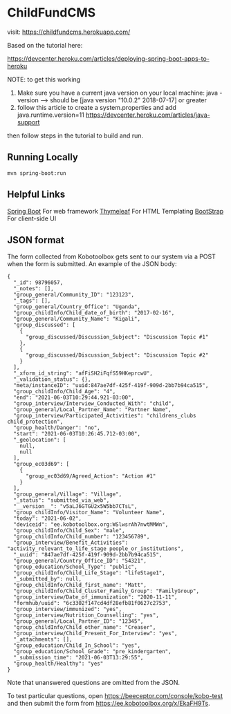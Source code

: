 # ChildFundCMS

visit: https://childfundcms.herokuapp.com/

Based on the tutorial here: 

https://devcenter.heroku.com/articles/deploying-spring-boot-apps-to-heroku

NOTE: to get this working 
1.  Make sure you have a current java version on your local machine:
java -version  --> should be [java version "10.0.2" 2018-07-17] or greater
2.  follow this article to create a system.properties and add java.runtime.version=11
https://devcenter.heroku.com/articles/java-support

then follow steps in the tutorial to build and run. 

## Running Locally

```
mvn spring-boot:run
```

## Helpful Links

[Spring Boot](https://spring.io/projects/spring-boot#overview) For web framework
[Thymeleaf](https://www.thymeleaf.org/documentation.html) For HTML Templating
[BootStrap](https://getbootstrap.com/docs/5.0) For client-side UI

## JSON format

The form collected from Kobotoolbox gets sent to our system via a POST when the form is submitted. An example of the JSON body:

```
{
  "_id": 98796057,
  "_notes": [],
  "group_general/Community_ID": "123123",
  "_tags": [],
  "group_general/Country_Office": "Uganda",
  "group_childInfo/Child_date_of_birth": "2017-02-16",
  "group_general/Community_Name": "Kigali",
  "group_discussed": [
    {
      "group_discussed/Discussion_Subject": "Discussion Topic #1"
    },
    {
      "group_discussed/Discussion_Subject": "Discussion Topic #2"
    }
  ],
  "_xform_id_string": "afFiSH2iFqfS59HKeprcwU",
  "_validation_status": {},
  "meta/instanceID": "uuid:847ae7df-425f-419f-909d-2bb7b94ca515",
  "group_childInfo/Child_Age": "4",
  "end": "2021-06-03T10:29:44.921-03:00",
  "group_interview/Interview_Conducted_With": "child",
  "group_general/Local_Partner_Name": "Partner Name",
  "group_interview/Participated_Activities": "childrens_clubs child_protection",
  "group_health/Danger": "no",
  "start": "2021-06-03T10:26:45.712-03:00",
  "_geolocation": [
    null,
    null
  ],
  "group_ec03d69": [
    {
      "group_ec03d69/Agreed_Action": "Action #1"
    }
  ],
  "group_general/Village": "Village",
  "_status": "submitted_via_web",
  "__version__": "v5aLJ6GTGU2x5W5bb7CTsL",
  "group_childInfo/Visitor_Name": "Volunteer Name",
  "today": "2021-06-02",
  "deviceid": "ee.kobotoolbox.org:WSlwsrAh7nwtMMWn",
  "group_childInfo/Child_Sex": "male",
  "group_childInfo/Child_number": "123456789",
  "group_interview/Benefit_Activities": "activity_relevant_to_life_stage people_or_institutions",
  "_uuid": "847ae7df-425f-419f-909d-2bb7b94ca515",
  "group_general/Country_Office_ID": "54321",
  "group_education/School_Type": "public",
  "group_childInfo/Child_Life_Stage": "lifeStage1",
  "_submitted_by": null,
  "group_childInfo/Child_first_name": "Matt",
  "group_childInfo/Child_Cluster_Family_Group": "FamilyGroup",
  "group_interview/Date_of_immunization": "2020-11-11",
  "formhub/uuid": "6c3302f147cd4df28efb81f0627c2753",
  "group_interview/immunized": "yes",
  "group_interview/Nutrition_Counselling": "yes",
  "group_general/Local_Partner_ID": "12345",
  "group_childInfo/Child_other_name": "Creaser",
  "group_interview/Child_Present_For_Interview": "yes",
  "_attachments": [],
  "group_education/Child_In_School": "yes",
  "group_education/School_Grade": "pre_kindergarten",
  "_submission_time": "2021-06-03T13:29:55",
  "group_health/Healthy": "yes"
}
```

Note that unanswered questions are omitted from the JSON.

To test particular questions, open https://beeceptor.com/console/kobo-test and then submit the form from https://ee.kobotoolbox.org/x/EkaFH9Ts.
